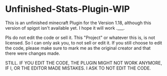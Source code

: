 # Unfinished-Stats-Plugin-WIP
This is an unfinished minecraft Plugin for the Version 1.18, although this version of spigot isn't available yet. I hope it will work .___.

Pls do not edit the code or sell it. This "Project" or whatever this is, is not licensed. So I can only ask you, to not sell or edit it.
If you still choose to edit the code, please make sure to mark me as the original creator and that there were changes made.

STILL. IF YOU EDIT THE CODE, THE PLUGIN MIGHT NOT WORK ANYMORE, IF I, OR THE EDITOR MADE MISTAKES. I ASK TO NOT EDIT THE CODE.
